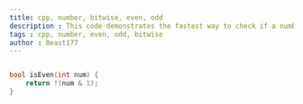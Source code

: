 ```yaml
---
title: cpp, number, bitwise, even, odd
description : This code demonstrates the fastest way to check if a number is even or odd using bitwise operations. It's more efficient than using the modulor operator (%) since bitwise operations are performed at the CPU level.
tags : cpp, number, even, odd, bitwise
author : Beast177 
---
```


```cpp

bool isEven(int num) {
    return !(num & 1);
}

```

